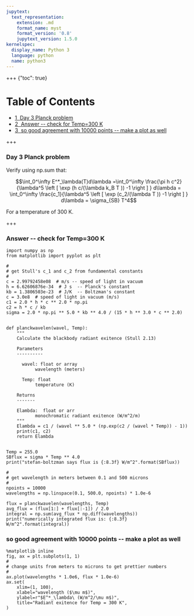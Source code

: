 ```yaml
---
jupytext:
  text_representation:
    extension: .md
    format_name: myst
    format_version: '0.8'
    jupytext_version: 1.5.0
kernelspec:
  display_name: Python 3
  language: python
  name: python3
---
```


+++ {"toc": true}

<h1>Table of Contents<span class="tocSkip"></span></h1>
<div class="toc"><ul class="toc-item"><li><span><a href="#Day-3-Planck-problem" data-toc-modified-id="Day-3-Planck-problem-1"><span class="toc-item-num">1&nbsp;&nbsp;</span>Day 3 Planck problem</a></span></li><li><span><a href="#Answer----check-for-Temp=300-K" data-toc-modified-id="Answer----check-for-Temp=300-K-2"><span class="toc-item-num">2&nbsp;&nbsp;</span>Answer -- check for Temp=300 K</a></span></li><li><span><a href="#so-good-agreement-with-10000-points----make-a-plot-as-well" data-toc-modified-id="so-good-agreement-with-10000-points----make-a-plot-as-well-3"><span class="toc-item-num">3&nbsp;&nbsp;</span>so good agreement with 10000 points -- make a plot as well</a></span></li></ul></div>

+++

### Day 3 Planck problem

Verify using np.sum that:

 $$\int_0^\infty  E^*_\lambda(T)d\lambda   =\int_0^\infty \frac{\pi h c^2}{\lambda^5 \left [ \exp (h c/(\lambda k_B T )) -1 \right ] } d\lambda = \int_0^\infty \frac{c_1}{\lambda^5 \left [ \exp (c_2/(\lambda T )) -1 \right ] } d\lambda  = \sigma_{SB} T^4$$

For a temperature of 300 K.

+++

### Answer -- check for Temp=300 K

```{code-cell}
import numpy as np
from matplotlib import pyplot as plt

#
# get Stull's c_1 and c_2 from fundamental constants
#
c = 2.99792458e08  # m/s -- speed of light in vacuum
h = 6.62606876e-34  # J s  -- Planck's constant
kb = 1.3806503e-23  # J/K  -- Boltzman's constant
c = 3.0e8  # speed of light in vacuum (m/s)
c1 = 2.0 * h * c ** 2.0 * np.pi
c2 = h * c / kb
sigma = 2.0 * np.pi ** 5.0 * kb ** 4.0 / (15 * h ** 3.0 * c ** 2.0)


def planckwavelen(wavel, Temp):
    """
    Calculate the blackbody radiant exitence (Stull 2.13)
    
    Parameters
    ----------
    
      wavel: float or array
           wavelength (meters)
           
      Temp: float
           temperature (K)
           
    Returns
    -------
    
    Elambda:  float or arr
           monochromatic radiant exitence (W/m^2/m)
    """
    Elambda = c1 / (wavel ** 5.0 * (np.exp(c2 / (wavel * Temp)) - 1))
    print(c1, c2)
    return Elambda


Temp = 255.0
SBflux = sigma * Temp ** 4.0
print("stefan-boltzman says flux is {:8.3f} W/m^2".format(SBflux))

#
# get wavelength in meters between 0.1 and 500 microns
#
npoints = 10000
wavelengths = np.linspace(0.1, 500.0, npoints) * 1.0e-6

flux = planckwavelen(wavelengths, Temp)
avg_flux = (flux[1:] + flux[:-1]) / 2.0
integral = np.sum(avg_flux * np.diff(wavelengths))
print("numerically integrated flux is: {:8.3f} W/m^2".format(integral))
```

### so good agreement with 10000 points -- make a plot as well

```{code-cell}
%matplotlib inline
fig, ax = plt.subplots(1, 1)
#
# change units from meters to microns to get prettier numbers
#
ax.plot(wavelengths * 1.0e6, flux * 1.0e-6)
ax.set(
    xlim=(1, 100),
    xlabel="wavelength ($\mu m$)",
    ylabel=r"$E^*_\lambda\ (W/m^2/\mu m$)",
    title="Radiant exitence for Temp = 300 K",
)
```

##

```{code-cell}

```
